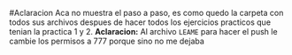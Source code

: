#Aclaracion
Aca no muestra el paso a paso, es como quedo la carpeta con todos sus archivos despues de hacer todos los ejercicios practicos que tenian la practica 1 y 2.
**Aclaracion:**  Al archivo `LEAME` para hacer el push le cambie los permisos a 777 porque sino no me dejaba
